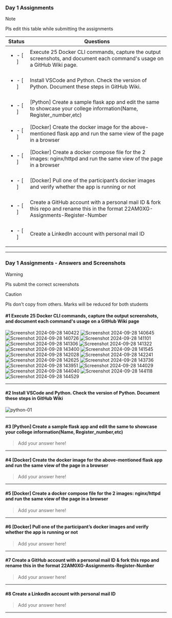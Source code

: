 ### Day 1 Assignments

> [!NOTE]
> Pls edit this table while submitting the assignments

| Status         | Questions     | 
|----------------|---------------|
| <ul><li>- [ ] </li></ul> | Execute 25 Docker CLI commands, capture the output screenshots, and document each command's usage on a GitHub Wiki page. |
| <ul><li>- [ ] </li></ul> | Install VSCode and Python. Check the version of Python. Document these steps in GitHub Wiki. |
| <ul><li>- [ ] </li></ul> | [Python] Create a sample flask app and edit the same to showcase your college information(Name, Register_number,etc) |
| <ul><li>- [ ] </li></ul> | [Docker] Create the docker image for the above-mentioned flask app and run the same view of the page in a browser |
| <ul><li>- [ ] </li></ul> | [Docker] Create a docker compose file for the 2 images: nginx/httpd and run the same view of the page in a browser |
| <ul><li>- [ ] </li></ul> | [Docker] Pull one of the participant’s docker images and verify whether the app is running or not  |
| <ul><li>- [ ] </li></ul> | Create a GitHub account with a personal mail ID & fork this repo and rename this in the format 22AM0XG-Assignments-Register-Number  |
| <ul><li>- [ ] </li></ul> | Create a LinkedIn account with personal mail ID  |

***

### Day 1 Assignments - Answers and Screenshots

> [!WARNING]
> Pls submit the correct screenshots

> [!CAUTION]
> Pls don't copy from others. Marks will be reduced for both students

#### #1 Execute 25 Docker CLI commands, capture the output screenshots, and document each command's usage on a GitHub Wiki page
![Screenshot 2024-09-28 140422](https://github.com/user-attachments/assets/29a86999-d4d1-4541-be13-2e263bf34c0c)
![Screenshot 2024-09-28 140645](https://github.com/user-attachments/assets/b46b3d95-944d-41cf-b737-b5edfb3e3964)
![Screenshot 2024-09-28 140726](https://github.com/user-attachments/assets/245c9e6f-2605-4b28-8e78-f412436e200a)
![Screenshot 2024-09-28 141101](https://github.com/user-attachments/assets/dfcb1ba2-2d4e-43c2-a85d-e7b4759b6375)
![Screenshot 2024-09-28 141306](https://github.com/user-attachments/assets/9b66e325-38c3-4906-b1a9-f7fb4e967190)
![Screenshot 2024-09-28 141322](https://github.com/user-attachments/assets/f6165670-d7b3-42dd-9f7a-7d21351f3ff4)
![Screenshot 2024-09-28 143400](https://github.com/user-attachments/assets/a87d6e43-1072-40dc-afa9-b1991872385f)
![Screenshot 2024-09-28 141545](https://github.com/user-attachments/assets/e24e10cb-3cc6-4078-b884-ad27671d8b62)
![Screenshot 2024-09-28 142028](https://github.com/user-attachments/assets/24e477c3-6546-4077-92ca-3467d56d4fc8)
![Screenshot 2024-09-28 142241](https://github.com/user-attachments/assets/e20cdc89-def2-441f-86cd-21f88586f576)
![Screenshot 2024-09-28 142625](https://github.com/user-attachments/assets/69f0266b-508c-46f3-96fe-da0b87f82efa)
![Screenshot 2024-09-28 143736](https://github.com/user-attachments/assets/a86b47cb-7d59-4977-9551-7164f225d785)
![Screenshot 2024-09-28 143951](https://github.com/user-attachments/assets/bfec653c-a38e-46f3-8c67-a170cf15bd7b)
![Screenshot 2024-09-28 144029](https://github.com/user-attachments/assets/61da5a43-4075-4684-97d3-24a281416025)
![Screenshot 2024-09-28 144040](https://github.com/user-attachments/assets/e01638c6-f883-4760-a48f-f67b46e023f2)
![Screenshot 2024-09-28 144118](https://github.com/user-attachments/assets/c8288234-f377-43ff-a682-6c57265060a7)
![Screenshot 2024-09-28 144529](https://github.com/user-attachments/assets/d60bbc1d-8851-4008-8777-f1be69a3de1d)


***

#### #2 Install VSCode and Python. Check the version of Python. Document these steps in GitHub Wiki
![python-01](https://github.com/user-attachments/assets/eab7cd02-07c7-47df-b4f7-21bb8431b4ca)


***

#### #3 [Python] Create a sample flask app and edit the same to showcase your college information(Name, Register_number,etc)
> Add your answer here!

***

#### #4 [Docker] Create the docker image for the above-mentioned flask app and run the same view of the page in a browser
> Add your answer here!

***

#### #5 [Docker] Create a docker compose file for the 2 images: nginx/httpd and run the same view of the page in a browser
> Add your answer here!

***

#### #6 [Docker] Pull one of the participant’s docker images and verify whether the app is running or not
> Add your answer here!

***

#### #7 Create a GitHub account with a personal mail ID & fork this repo and rename this in the format 22AM0XG-Assignments-Register-Number
> Add your answer here!

***

#### #8 Create a LinkedIn account with personal mail ID
> Add your answer here!

***
